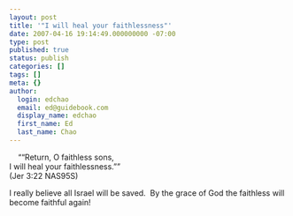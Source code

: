 ```yaml
---
layout: post
title: '"I will heal your faithlessness"'
date: 2007-04-16 19:14:49.000000000 -07:00
type: post
published: true
status: publish
categories: []
tags: []
meta: {}
author:
  login: edchao
  email: ed@guidebook.com
  display_name: edchao
  first_name: Ed
  last_name: Chao
---
```

<p>    ““Return, O faithless sons,<br />
I will heal your faithlessness.””<br />
(Jer 3:22 NAS95S)</p>
<p>I really believe all Israel will be saved.  By the grace of God the faithless will become faithful again!</p>
